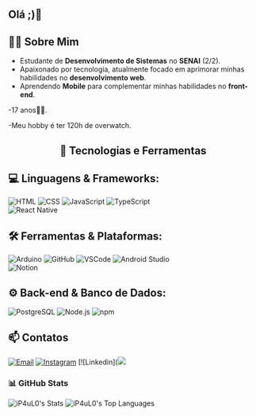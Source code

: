 ## Olá ;)👋

<!--
**iP4uL0/iP4uL0** is a ✨ _special_ ✨ repository because its `README.md` (this file) appears on your GitHub profile.

Here are some ideas to get you started:

- 🔭 I’m currently working on ...
- 🌱 I’m currently learning ...
- 👯 I’m looking to collaborate on ...
- 🤔 I’m looking for help with ...
- 💬 Ask me about ...
- 📫 How to reach me: ...
- 😄 Pronouns: ...
- ⚡ Fun fact: ...
-->

## 👨‍💻 Sobre Mim
- Estudante de **Desenvolvimento de Sistemas** no **SENAI** (2/2).
- Apaixonado por tecnologia, atualmente focado em aprimorar minhas habilidades no **desenvolvimento web**.
- Aprendendo **Mobile** para complementar minhas habilidades no **front-end**.

-17 anos👍🏿.

-Meu hobby é ter 120h de overwatch.

<h2 align="center">🚀 Tecnologias e Ferramentas</h2>

## 💻 Linguagens & Frameworks:  
![HTML](https://img.shields.io/badge/HTML5-E34F26?style=flat-square&logo=html5&logoColor=white)
![CSS](https://img.shields.io/badge/CSS3-1572B6?style=flat-square&logo=css3&logoColor=white)
![JavaScript](https://img.shields.io/badge/JavaScript-F7DF1E?style=flat-square&logo=javascript&logoColor=black)
![TypeScript](https://img.shields.io/badge/TypeScript-3178C6?style=flat-square&logo=typescript&logoColor=white)  
![React Native](https://img.shields.io/badge/React%20Native-61DAFB?style=flat-square&logo=react&logoColor=white)  

## 🛠 Ferramentas & Plataformas:  
![Arduino](https://img.shields.io/badge/Arduino-00979D?style=flat-square&logo=arduino&logoColor=white)
![GitHub](https://img.shields.io/badge/GitHub-181717?style=flat-square&logo=github&logoColor=white)
![VSCode](https://img.shields.io/badge/VSCode-007ACC?style=flat-square&logo=visual-studio-code&logoColor=white)
![Android Studio](https://img.shields.io/badge/Android%20Studio-3DDC84?style=flat-square&logo=android-studio&logoColor=white)  
![Notion](https://img.shields.io/badge/Notion-000000?style=flat-square&logo=notion&logoColor=white)

## ⚙️ Back-end & Banco de Dados:  
![PostgreSQL](https://img.shields.io/badge/PostgreSQL-336791?style=flat-square&logo=postgresql&logoColor=white) ![Node.js](https://img.shields.io/badge/Node.js-43853D?style=flat-square&logo=node.js&logoColor=white) ![npm](https://img.shields.io/badge/npm-CB3837?style=flat-square&logo=npm&logoColor=white)

## 📫 Contatos
[![Email](https://img.shields.io/badge/Email-D14836?style=for-the-badge&logo=gmail&logoColor=white)](mailto:paulobapsantos@gmail.com)
[![Instagram](https://img.shields.io/badge/Instagram-E4405F?style=for-the-badge&logo=instagram&logoColor=white)](https://www.instagram.com/iP4uL0)
[![Linkedin]([<img src="https://img.shields.io/badge/LinkedIn-0077B5?style=for-the-badge&logo=linkedin&logoColor=white">]((https://www.linkedin.com/in/paulo-afonso-baptista-dos-santos-90a4662a0/))


### 📊 GitHub Stats
![iP4uL0's Stats](https://github-readme-stats.vercel.app/api?username=iP4uL0&theme=vue-dark&show_icons=true&hide_border=true&count_private=true) ![iP4uL0's Top Languages](https://github-readme-stats.vercel.app/api/top-langs/?username=iP4uL0&theme=vue-dark&show_icons=true&hide_border=true&layout=compact)



